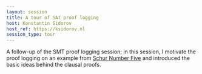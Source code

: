 ```yaml
---
layout: session
title: A tour of SAT proof logging
host: Konstantin Sidorov
host_ref: https://ksidorov.nl
session_type: tour
---
```


A follow-up of the SMT proof logging session; in this session, I motivate the proof logging on an example from [Schur Number Five](https://arxiv.org/abs/1711.08076) and introduced the basic ideas behind the clausal proofs.
